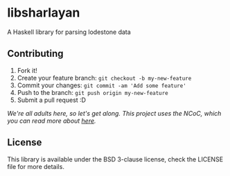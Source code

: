 libsharlayan
============
A Haskell library for parsing lodestone data

Contributing
------------
1. Fork it!
2. Create your feature branch: `git checkout -b my-new-feature`
3. Commit your changes: `git commit -am 'Add some feature'`
4. Push to the branch: `git push origin my-new-feature`
5. Submit a pull request :D

*We're all adults here, so let's get along. This project uses the NCoC, which you can read more about [here](https://github.com/domgetter/NCoC).*

License
-------
This library is available under the BSD 3-clause license, check the LICENSE file for more details.
